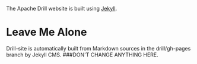 The Apache Drill website is built using [Jekyll](http://jekyllrb.com/).

# Leave Me Alone
Drill-site is automatically built from Markdown sources in the drill/gh-pages branch by Jekyll CMS.
###DON'T CHANGE ANYTHING HERE.
